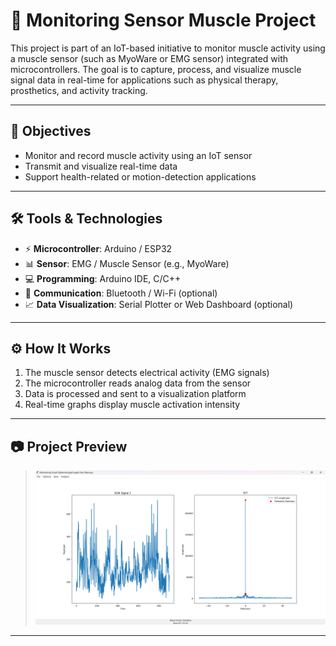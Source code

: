 # 💪 Monitoring Sensor Muscle Project

This project is part of an IoT-based initiative to monitor muscle activity using a muscle sensor (such as MyoWare or EMG sensor) integrated with microcontrollers. The goal is to capture, process, and visualize muscle signal data in real-time for applications such as physical therapy, prosthetics, and activity tracking.

---

## 🎯 Objectives

- Monitor and record muscle activity using an IoT sensor
- Transmit and visualize real-time data
- Support health-related or motion-detection applications

---

## 🛠️ Tools & Technologies

- ⚡ **Microcontroller**: Arduino / ESP32
- 📊 **Sensor**: EMG / Muscle Sensor (e.g., MyoWare)
- 💻 **Programming**: Arduino IDE, C/C++
- 🔗 **Communication**: Bluetooth / Wi-Fi (optional)
- 📈 **Data Visualization**: Serial Plotter or Web Dashboard (optional)

---

## ⚙️ How It Works

1. The muscle sensor detects electrical activity (EMG signals)
2. The microcontroller reads analog data from the sensor
3. Data is processed and sent to a visualization platform
4. Real-time graphs display muscle activation intensity

---

## 📷 Project Preview

> ![project-setup](https://github.com/Cahyopw15/IoT-Project/blob/main/Monitoring%20Sensor%20Muscle%20Project/gui/image.png)

---
